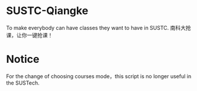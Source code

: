 # SUSTC-Qiangke

To make everybody can have classes they want to have in SUSTC. 南科大抢课，让你一键抢课！

# Notice

For the change of choosing courses mode，this script is no longer useful in the SUSTech.
